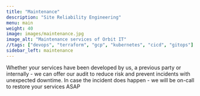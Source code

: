 ```yaml
---
title: "Maintenance"
description: "Site Reliability Engineering"
menu: main
weight: 40
image: images/maintenance.jpg
image_alt: "Maintenance services of Orbit IT"
//tags: ["devops", "terraform", "gcp", "kubernetes", "cicd", "gitops"]
sidebar_left: maintenance
---
```

Whether your services have been developed by us, a previous party or internally - we can offer our audit to reduce risk and prevent incidents with unexpected downtime.
In case the incident does happen - we will be on-call to restore your services ASAP
